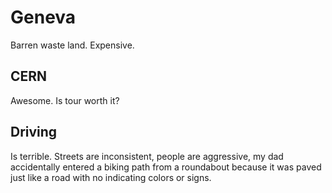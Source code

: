 # Geneva
Barren waste land. Expensive.
## CERN
Awesome. Is tour worth it?
## Driving
Is terrible. Streets are inconsistent, people are aggressive, my dad accidentally entered a biking path from a roundabout because it was paved just like a road with no indicating colors or signs. 
